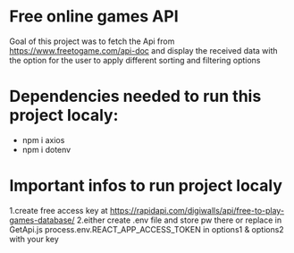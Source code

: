 # Free online games API

Goal of this project was to fetch the Api from https://www.freetogame.com/api-doc and display the received data with the option for the user to apply different sorting and filtering options


# Dependencies needed to run this project localy:
- npm i axios
- npm i dotenv

# Important infos to run project localy
1.create free access key at https://rapidapi.com/digiwalls/api/free-to-play-games-database/
2.either create .env file and store pw there or replace in GetApi.js process.env.REACT_APP_ACCESS_TOKEN in options1 & options2 with your key
